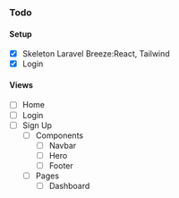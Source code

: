 ### Todo

#### Setup
- [x] Skeleton Laravel Breeze:React, Tailwind
- [x] Login

#### Views
- [ ] Home
- [ ] Login
- [ ] Sign Up
    - [ ] Components 
        - [ ] Navbar
        - [ ] Hero
        - [ ] Footer
    - [ ] Pages
        - [ ] Dashboard
